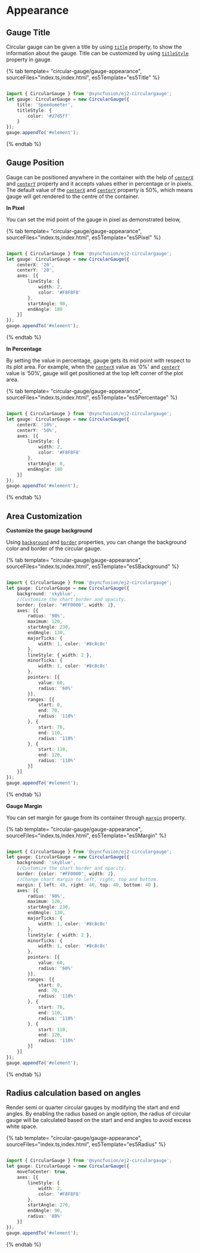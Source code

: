 # Appearance

## Gauge Title

Circular gauge can be given a title by using [`title`](../api/circular-gauge#title-string) property, to show the information about the gauge.
Title can be customized by using [`titleStyle`](../api/circular-gauge#titlestyle-fontmodel) property in gauge.

{% tab template= "circular-gauge/gauge-appearance", sourceFiles="index.ts,index.html", es5Template="es5Title" %}

```typescript

import { CircularGauge } from '@syncfusion/ej2-circulargauge';
let gauge: CircularGauge = new CircularGauge({
    title: 'Speedometer',
    titleStyle: {
        color: '#27d5ff'
    }
});
gauge.appendTo('#element');

```

{% endtab %}

## Gauge Position

<!-- markdownlint-disable MD036 -->

Gauge can be positioned anywhere in the container with the help of
[`centerX`](../api/circular-gauge#centerx-string) and
[`centerY`](../api/circular-gauge#centery-string)
property and it accepts values either in percentage or in pixels.
The default value of the [`centerX`](../api/circular-gauge#centerx-string) and
[`centerY`](../api/circular-gauge#centery-string) property is 50%, which means gauge will get rendered to the centre of the container.

**In Pixel**

You can set the mid point of the gauge in pixel as demonstrated below,

{% tab template= "circular-gauge/gauge-appearance", sourceFiles="index.ts,index.html", es5Template="es5Pixel" %}

```typescript

import { CircularGauge } from '@syncfusion/ej2-circulargauge';
let gauge: CircularGauge = new CircularGauge({
    centerX: '20',
    centerY: '20',
    axes: [{
        lineStyle: {
            width: 2,
            color: '#F8F8F8'
        },
        startAngle: 90,
        endAngle: 180
    }]
});
gauge.appendTo('#element');

```

{% endtab %}
<!-- markdownlint-disable MD036 -->

**In Percentage**

By setting the value in percentage, gauge gets its mid point with respect to its plot area.
For example, when the [`centerX`](../api/circular-gauge#centerx-string)
value as '0%' and [`centerY`](../api/circular-gauge#centery-string) value is ‘50%’, gauge will get positioned at the top left corner of the plot area.

{% tab template= "circular-gauge/gauge-appearance", sourceFiles="index.ts,index.html", es5Template="es5Percentage" %}

```typescript

import { CircularGauge } from '@syncfusion/ej2-circulargauge';
let gauge: CircularGauge = new CircularGauge({
    centerX: '10%',
    centerY: '50%',
    axes: [{
        lineStyle: {
            width: 2,
            color: '#F8F8F8'
        },
        startAngle: 0,
        endAngle: 180
    }]
});
gauge.appendTo('#element');

```

{% endtab %}
<!-- markdownlint-disable MD036 -->

## Area Customization

**Customize the gauge background**

Using [`background`](../api/circular-gauge#background-string) and
[`border`](../api/circular-gauge#border-bordermodel) properties, you can change the background color and border of the circular gauge.

{% tab template= "circular-gauge/gauge-appearance", sourceFiles="index.ts,index.html", es5Template="es5Background" %}

```typescript

import { CircularGauge } from '@syncfusion/ej2-circulargauge';
let gauge: CircularGauge = new CircularGauge({
    background: 'skyblue',
    //Customize the chart border and opacity.
    border: {color: "#FF0000", width: 2},
    axes: [{
        radius: '90%',
        maximum: 120,
        startAngle: 230,
        endAngle: 130,
        majorTicks: {
            width: 1, color: '#8c8c8c'
        },
        lineStyle: { width: 2 },
        minorTicks: {
            width: 1, color: '#8c8c8c'
        },
        pointers: [{
            value: 60,
            radius: '60%'
        }],
        ranges: [{
            start: 0,
            end: 70,
            radius: '110%'
        }, {
            start: 70,
            end: 110,
            radius: '110%'
        }, {
            start: 110,
            end: 120,
            radius: '110%'
        }]
    }]
});
gauge.appendTo('#element');

```

{% endtab %}

**Gauge Margin**

You can set margin for gauge from its container through
[`margin`](../api/circular-gauge#margin-marginmodel) property.

{% tab template= "circular-gauge/gauge-appearance", sourceFiles="index.ts,index.html", es5Template="es5Margin" %}

```typescript

import { CircularGauge } from '@syncfusion/ej2-circulargauge';
let gauge: CircularGauge = new CircularGauge({
    background: 'skyblue',
    //Customize the chart border and opacity.
    border: {color: "#FF0000", width: 2},
    //Change chart margin to left, right, top and bottom.
    margin: { left: 40, right: 40, top: 40, bottom: 40 },
    axes: [{
        radius: '90%',
        maximum: 120,
        startAngle: 230,
        endAngle: 130,
        majorTicks: {
            width: 1, color: '#8c8c8c'
        },
        lineStyle: { width: 2 },
        minorTicks: {
            width: 1, color: '#8c8c8c'
        },
        pointers: [{
            value: 60,
            radius: '60%'
        }],
        ranges: [{
            start: 0,
            end: 70,
            radius: '110%'
        }, {
            start: 70,
            end: 110,
            radius: '110%'
        }, {
            start: 110,
            end: 120,
            radius: '110%'
        }]
    }]
});
gauge.appendTo('#element');

```

{% endtab %}

## Radius calculation based on angles

Render semi or quarter circular gauges by modifying the start and end angles. By enabling the radius based on angle option, the radius of circular gauge will be calculated based on the start and end angles to avoid excess white space.

{% tab template= "circular-gauge/gauge-appearance", sourceFiles="index.ts,index.html", es5Template="es5Radius" %}

```typescript

import { CircularGauge } from '@syncfusion/ej2-circulargauge';
let gauge: CircularGauge = new CircularGauge({
    moveToCenter: true,
    axes: [{
        lineStyle: {
            width: 2,
            color: '#F8F8F8'
        },
        startAngle: 270,
        endAngle: 90,
        radius: '80%'
    }]
});
gauge.appendTo('#element');

```

{% endtab %}